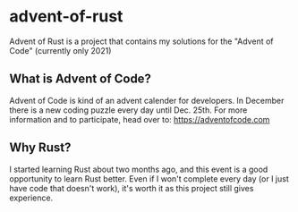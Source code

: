# advent-of-rust
Advent of Rust is a project that contains my solutions for the "Advent of Code" (currently only 2021)

## What is Advent of Code?
Advent of Code is kind of an advent calender for developers. In December there is a new coding puzzle every day until Dec. 25th. For more information and to participate, head over to: https://adventofcode.com

## Why Rust?
I started learning Rust about two months ago, and this event is a good opportunity to learn Rust better. Even if I won't complete every day (or I just have code that doesn't work), it's worth it as this project still gives experience.

